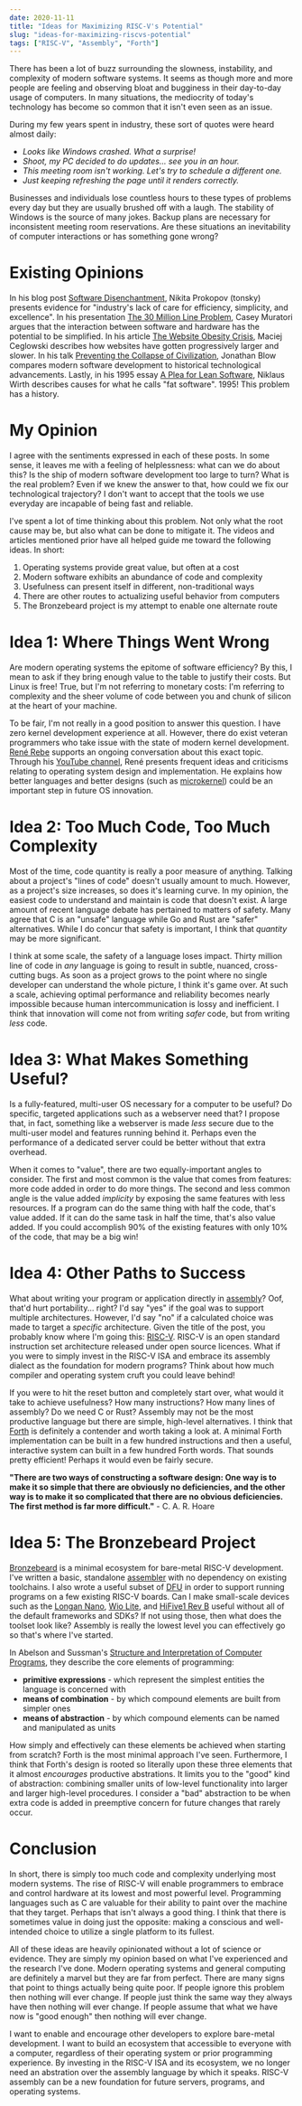 ```yaml
---
date: 2020-11-11
title: "Ideas for Maximizing RISC-V's Potential"
slug: "ideas-for-maximizing-riscvs-potential"
tags: ["RISC-V", "Assembly", "Forth"]
---
```


There has been a lot of buzz surrounding the slowness, instability, and complexity of modern software systems.
It seems as though more and more people are feeling and observing bloat and bugginess in their day-to-day usage of computers.
In many situations, the mediocrity of today's technology has become so common that it isn't even seen as an issue.

During my few years spent in industry, these sort of quotes were heard almost daily:

- _Looks like Windows crashed. What a surprise!_
- _Shoot, my PC decided to do updates... see you in an hour._
- _This meeting room isn't working. Let's try to schedule a different one._
- _Just keeping refreshing the page until it renders correctly._

Businesses and individuals lose countless hours to these types of problems every day but they are usually brushed off with a laugh.
The stability of Windows is the source of many jokes.
Backup plans are necessary for inconsistent meeting room reservations.
Are these situations an inevitability of computer interactions or has something gone wrong?

# Existing Opinions

In his blog post [Software Disenchantment](https://tonsky.me/blog/disenchantment/), Nikita Prokopov (tonsky) presents evidence for "industry's lack of care for efficiency, simplicity, and excellence".
In his presentation [The 30 Million Line Problem](https://caseymuratori.com/blog_0031), Casey Muratori argues that the interaction between software and hardware has the potential to be simplified.
In his article [The Website Obesity Crisis](https://idlewords.com/talks/website_obesity.htm), Maciej Ceglowski describes how websites have gotten progressively larger and slower.
In his talk [Preventing the Collapse of Civilization](https://www.youtube.com/watch?v=pW-SOdj4Kkk), Jonathan Blow compares modern software development to historical technological advancements.
Lastly, in his 1995 essay [A Plea for Lean Software](https://cr.yp.to/bib/1995/wirth.pdf), Niklaus Wirth describes causes for what he calls "fat software".
1995!
This problem has a history.

# My Opinion

I agree with the sentiments expressed in each of these posts.
In some sense, it leaves me with a feeling of helplessness: what can we do about this?
Is the ship of modern software development too large to turn?
What is the real problem?
Even if we knew the answer to that, how could we fix our technological trajectory?
I don't want to accept that the tools we use everyday are incapable of being fast and reliable.

I've spent a lot of time thinking about this problem.
Not only what the root cause may be, but also what can be done to mitigate it.
The videos and articles mentioned prior have all helped guide me toward the following ideas.
In short:

1. Operating systems provide great value, but often at a cost
2. Modern software exhibits an abundance of code and complexity
3. Usefulness can present itself in different, non-traditional ways
4. There are other routes to actualizing useful behavior from computers
5. The Bronzebeard project is my attempt to enable one alternate route

# Idea 1: Where Things Went Wrong

Are modern operating systems the epitome of software efficiency?
By this, I mean to ask if they bring enough value to the table to justify their costs.
But Linux is free!
True, but I'm not referring to monetary costs: I'm referring to complexity and the sheer volume of code between you and chunk of silicon at the heart of your machine.

To be fair, I'm not really in a good position to answer this question.
I have zero kernel development experience at all.
However, there do exist veteran programmers who take issue with the state of modern kernel development.
[René Rebe](https://rene.rebe.de/) supports an ongoing conversation about this exact topic.
Through his [YouTube channel](https://www.youtube.com/user/renerebe), René presents frequent ideas and criticisms relating to operating system design and implementation.
He explains how better languages and better designs (such as [microkernel](https://en.wikipedia.org/wiki/Microkernel)) could be an important step in future OS innovation.

# Idea 2: Too Much Code, Too Much Complexity

Most of the time, code quantity is really a poor measure of anything.
Talking about a project's "lines of code" doesn't usually amount to much.
However, as a project's size increases, so does it's learning curve.
In my opinion, the easiest code to understand and maintain is code that doesn't exist.
A large amount of recent language debate has pertained to matters of safety.
Many agree that C is an "unsafe" language while Go and Rust are "safer" alternatives.
While I do concur that safety is important, I think that _quantity_ may be more significant.

I think at some scale, the safety of a language loses impact.
Thirty million line of code in _any_ language is going to result in subtle, nuanced, cross-cutting bugs.
As soon as a project grows to the point where no single developer can understand the whole picture, I think it's game over.
At such a scale, achieving optimal performance and reliability becomes nearly impossible because human intercommunication is lossy and inefficient.
I think that innovation will come not from writing _safer_ code, but from writing _less_ code.

# Idea 3: What Makes Something Useful?

Is a fully-featured, multi-user OS necessary for a computer to be useful?
Do specific, targeted applications such as a webserver need that?
I propose that, in fact, something like a webserver is made _less_ secure due to the multi-user model and features running behind it.
Perhaps even the performance of a dedicated server could be better without that extra overhead.

When it comes to "value", there are two equally-important angles to consider.
The first and most common is the value that comes from features: more code added in order to do more things.
The second and less common angle is the value added _implicity_ by exposing the same features with less resources.
If a program can do the same thing with half the code, that's value added.
If it can do the same task in half the time, that's also value added.
If you could accomplish 90% of the existing features with only 10% of the code, that may be a big win!

# Idea 4: Other Paths to Success

What about writing your program or application directly in [assembly](https://en.wikipedia.org/wiki/Assembly_language)?
Oof, that'd hurt portability... right?
I'd say "yes" if the goal was to support multiple architectures.
However, I'd say "no" if a calculated choice was made to target a _specific_ architecture.
Given the title of the post, you probably know where I'm going this: [RISC-V](https://en.wikipedia.org/wiki/RISC-V).
RISC-V is an open standard instruction set architecture released under open source licences.
What if you were to simply invest in the RISC-V ISA and embrace its assembly dialect as the foundation for modern programs?
Think about how much compiler and operating system cruft you could leave behind!

If you were to hit the reset button and completely start over, what would it take to achieve usefulness?
How many instructions?
How many lines of assembly?
Do we need C or Rust?
Assembly may not be the most productive language but there are simple, high-level alternatives.
I think that [Forth](<https://en.wikipedia.org/wiki/Forth_(programming_language)>) is definitely a contender and worth taking a look at.
A minimal Forth implementation can be built in a few hundred instructions and then a useful, interactive system can built in a few hundred Forth words.
That sounds pretty efficient!
Perhaps it would even be fairly secure.

**"There are two ways of constructing a software design: One way is to make it so simple that there are obviously no deficiencies, and the other way is to make it so complicated that there are no obvious deficiencies. The first method is far more difficult."** - C. A. R. Hoare

# Idea 5: The Bronzebeard Project

[Bronzebeard](https://github.com/theandrew168/bronzebeard) is a minimal ecosystem for bare-metal RISC-V development.
I've written a basic, standalone [assembler](https://github.com/theandrew168/bronzebeard/blob/master/bronzebeard/asm.py) with no dependency on existing toolchains.
I also wrote a useful subset of [DFU](https://en.wikipedia.org/wiki/USB#Device_Firmware_Upgrade) in order to support running programs on a few existing RISC-V boards.
Can I make small-scale devices such as the [Longan Nano](https://www.seeedstudio.com/Sipeed-Longan-Nano-RISC-V-GD32VF103CBT6-Development-Board-p-4205.html), [Wio Lite](https://www.seeedstudio.com/Wio-Lite-RISC-V-GD32VF103-p-4293.html), and [HiFive1 Rev B](https://www.sifive.com/boards/hifive1-rev-b) useful without all of the default frameworks and SDKs?
If not using those, then what does the toolset look like?
Assembly is really the lowest level you can effectively go so that's where I've started.

In Abelson and Sussman's [Structure and Interpretation of Computer Programs](https://mitpress.mit.edu/sites/default/files/sicp/full-text/book/book-Z-H-10.html#%_sec_1.1), they describe the core elements of programming:

- **primitive expressions** - which represent the simplest entities the language is concerned with
- **means of combination** - by which compound elements are built from simpler ones
- **means of abstraction** - by which compound elements can be named and manipulated as units

How simply and effectively can these elements be achieved when starting from scratch?
Forth is the most minimal approach I've seen.
Furthermore, I think that Forth's design is rooted so literally upon these three elements that it almost _encourages_ productive abstrations.
It limits you to the "good" kind of abstraction: combining smaller units of low-level functionality into larger and larger high-level procedures.
I consider a "bad" abstraction to be when extra code is added in preemptive concern for future changes that rarely occur.

# Conclusion

In short, there is simply too much code and complexity underlying most modern systems.
The rise of RISC-V will enable programmers to embrace and control hardware at its lowest and most powerful level.
Programming languages such as C are valuable for their ability to paint over the machine that they target.
Perhaps that isn't always a good thing.
I think that there is sometimes value in doing just the opposite: making a conscious and well-intended choice to utilize a single platform to its fullest.

All of these ideas are heavily opinionated without a lot of science or evidence.
They are simply my opinion based on what I've experienced and the research I've done.
Modern operating systems and general computing are definitely a marvel but they are far from perfect.
There are many signs that point to things actually being quite poor.
If people ignore this problem then nothing will ever change.
If people just think the same way they always have then nothing will ever change.
If people assume that what we have now is "good enough" then nothing will ever change.

I want to enable and encourage other developers to explore bare-metal development.
I want to build an ecosystem that accessible to everyone with a computer, regardless of their operating system or prior programming experience.
By investing in the RISC-V ISA and its ecosystem, we no longer need an abstration over the assembly language by which it speaks.
RISC-V assembly can be a new foundation for future servers, programs, and operating systems.
